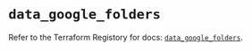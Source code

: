 # `data_google_folders`

Refer to the Terraform Registory for docs: [`data_google_folders`](https://registry.terraform.io/providers/hashicorp/google/4.65.0/docs/data-sources/folders).
